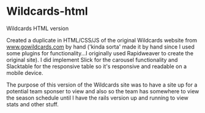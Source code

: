 # Wildcards-html

Wildcards HTML version

Created a duplicate in HTML/CSS/JS of the original Wildcards website from www.gowildcards.com by hand ('kinda sorta' made it by hand since I used some plugins for functionality...I originally used Rapidweaver to create the original site).  I did implement Slick for the carousel functionality and Slacktable for the responsive table so it's responsive and readable on a mobile device. 

The purpose of this version of the Wildcards site was to have a site up for a potential team sponser to view and also so the team has somewhere to view the season schedule until I have the rails version up and running to view stats and other stuff.
